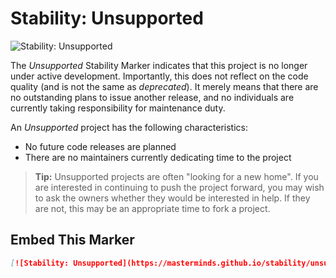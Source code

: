 # Stability: Unsupported

![Stability: Unsupported](https://masterminds.github.io/stability/unsupported.svg)

The *Unsupported* Stability Marker indicates that this project is no
longer under active development. Importantly, this does not reflect on
the code quality (and is not the same as _deprecated_). It merely means
that there are no outstanding plans to issue another release, and no
individuals are currently taking responsibility for maintenance duty.

An *Unsupported* project has the following characteristics:

- No future code releases are planned
- There are no maintainers currently dedicating time to the project

> **Tip:** Unsupported projects are often "looking for a new home". If
> you are interested in continuing to push the project forward, you may
> wish to ask the owners whether they would be interested in help. If
> they are not, this may be an appropriate time to fork a project.

## Embed This Marker

```markdown
[![Stability: Unsupported](https://masterminds.github.io/stability/unsupported.svg)](https://masterminds.github.io/stability/unsupported.html)
```
